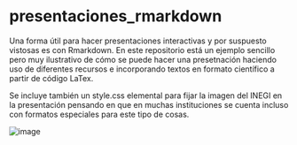 # presentaciones_rmarkdown
Una forma útil para hacer presentaciones interactivas y por suspuesto vistosas es con Rmarkdown. 
En este repositorio está un ejemplo sencillo pero muy ilustrativo de cómo se puede hacer una presetnación haciendo uso de diferentes recursos e incorporando textos en formato científico a partir de código LaTex.

Se incluye también un style.css elemental para fijar la imagen del INEGI en la presentación pensando en que en muchas instituciones se cuenta incluso con formatos especiales para este tipo de cosas.

![image](https://github.com/sanalexito/presentaciones_rmarkdown/assets/65984679/77b2a49d-f9e0-4fa6-8d73-1ed067c71d92)



